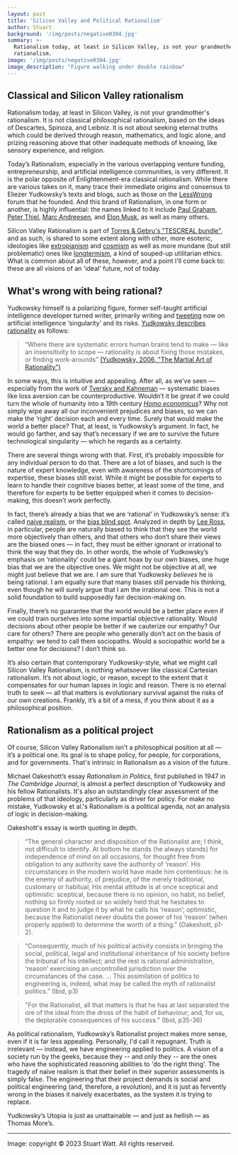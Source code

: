 ```yaml
---
layout: post
title: 'Silicon Valley and Political Rationalism'
author: Stuart
background: '/img/posts/negative0304.jpg'
summary: >-
  Rationalism today, at least in Silicon Valley, is not your grandmother's 
  rationalism.
image: '/img/posts/negative0304.jpg'
image_description: "Figure walking under double rainbow"
---
```


## Classical and Silicon Valley rationalism

Rationalism today, at least in Silicon Valley, is not your grandmother's 
rationalism. It is not classical philosophical rationalism, based 
on the ideas of Descartes, Spinoza, and Leibniz. It is not about seeking
eternal truths which could be derived through reason, mathematics, and logic alone, 
and prizing reasoning above that other inadequate methods of knowing, like 
sensory experience, and religion.

Today’s Rationalism, especially in the various overlapping venture funding, entrepreneurship, 
and artificial intelligence communities, is very different.
It is the polar opposite of Enlightenment-era classical rationalism. While there are 
various takes on it, many trace their immediate origins and consensus to Eliezer Yudkowsky’s texts and blogs, 
such as those on the [LessWrong](https://www.lesswrong.com/) forum that he founded. 
And this brand of Rationalism, in one form or another, is highly influential: 
the names linked to it include 
[Paul Graham](https://web.archive.org/web/20190515030451/https://slatestarcodex.com/advertise/), 
[Peter Thiel](https://www.nytimes.com/2021/02/13/technology/slate-star-codex-rationalists.html), 
[Marc Andreesen](https://a16z.com/2023/06/06/ai-will-save-the-world/), and
[Elon Musk](https://nymag.com/intelligencer/2017/02/the-magical-rationalism-of-elon-musk-and-the-prophets-of-ai.html), as well as many others.

Silicon Valley Rationalism is part of 
[Torres & Gebru's "TESCREAL bundle"](https://www.salon.com/2023/06/11/ai-and-the-of-human-extinction-what-are-the-tech-bros-worried-about-its-not-you-and-me/),
and as such, is shared to some extent along with other, more esoteric, ideologies like
[extropianism](https://www.wired.com/1994/10/extropians/) and 
[cosmism](https://www.bbc.com/future/article/20210420-cosmism-russias-religion-for-the-rocket-age) as well as more mundane (but still problematic) ones like 
[longtermism](https://aeon.co/essays/why-longtermism-is-the-worlds-most-dangerous-secular-credo), a kind 
of souped-up utilitarian ethics. What is common about all of these, however, and a point
I'll come back to: these are all visions of an 'ideal' future, not of today.

## What's wrong with being rational?

Yudkowsky himself is a polarizing figure, former self-taught 
artificial intelligence developer turned writer, primarily writing and 
[tweeting](https://twitter.com/ESYudkowsky) now on artificial 
intelligence ‘singularity’ and its risks. [Yudkowsky describes rationality](https://www.lesswrong.com/posts/teaxCFgtmCQ3E9fy8/the-martial-art-of-rationality) 
as follows:

> “Where there are systematic errors human brains tend to make — like an insensitivity 
> to scope — rationality is about fixing those mistakes, or finding work-arounds”
> [(Yudkowsky, 2006, "The Martial Art of Rationality")](https://www.lesswrong.com/posts/teaxCFgtmCQ3E9fy8/the-martial-art-of-rationality)

In some ways, this is intuitive and appealing. After all, as we’ve seen — especially 
from the work of 
[Tversky and Kahneman](https://www.newyorker.com/books/page-turner/the-two-friends-who-changed-how-we-think-about-how-we-think) — 
systematic biases like loss aversion can be 
counterproductive. Wouldn’t it be great if we could turn the whole of humanity into 
a 19th century [*Homo economicus*](https://www.investopedia.com/terms/h/homoeconomicus.asp)? 
Why not simply wipe away all our inconvenient 
prejudices and biases, so we can make the ‘right’ decision each and every time. 
Surely that would make the world a better place? That, at least, is Yudkowsky’s 
argument. In fact, he would go farther, and say that’s necessary if we are to survive 
the future technological singularity — which he regards as a certainty.

There are several things wrong with that. First, it’s probably impossible for any 
individual person to do that. There are a lot of biases, and such is the nature of 
expert knowledge, even with awareness of the shortcomings of expertise, these 
biases still exist. While it might be possible for experts to learn to handle 
their cognitive biases better, at least some of the time, and therefore for 
experts to be better equipped when it comes to decision-making, this doesn’t 
work perfectly. 

In fact, there’s already a bias that we are ‘rational’ in Yudkowsky’s sense: it’s 
called [naive realism](https://www.psychologytoday.com/us/blog/beyond-school-walls/202101/perceiving-is-believing), 
or the [bias blind spot](https://journals.sagepub.com/doi/10.1177/09637214231178745).
Analyzed in depth by [Lee Ross](https://leeross.org), in particular, people are 
naturally biased to think that they see the world more objectively than others, 
and that others who don’t share their views are the biased ones — in fact, they 
must be either ignorant or irrational to think the way that they do. In other 
words, the whole of Yudkowsky’s emphasis on ‘rationality’ could be a giant hoax 
by our own biases, one huge bias that we are the objective ones. We might not 
be objective at all, we might just believe that we are. I am sure that Yudkowsky 
*believes* he is being rational. I am equally sure that many biases still pervade 
his thinking, even though he will surely argue that I am the irrational one. 
This is not a solid foundation to build supposedly fair decision-making on. 

Finally, there’s no guarantee that the world would be a better place even if we 
could train ourselves into some impartial objective rationality. Would decisions 
about other people be better if we cauterize our empathy? Our care for others? 
There are people who generally don’t act on the basis of empathy: we tend to 
call them sociopaths. Would a sociopathic world be a better one for decisions? 
I don’t think so.

It’s also certain that contemporary Yudkowsky-style, what we might call Silicon 
Valley Rationalism, is nothing whatsoever like classical Cartesian rationalism. 
It’s not about logic, or reason, except to the extent that it compensates for 
our human lapses in logic and reason. There is no eternal truth to seek — all that
matters is evolutionary survival against the risks of our own creations. 
Frankly, it’s a bit of a mess, if you think about it as a philosophical position. 

## Rationalism as a political project

Of course, Silicon Valley Rationalism isn’t a philosophical position at all — it’s a political one. Its 
goal is to shape policy, for people, for corporations, and for governments. That's
intrinsic in Rationalism as a vision of the future.

Michael Oakeshott’s essay *Rationalism in Politics*, first published in 1947 in 
*The Cambridge Journal*, 
is almost a perfect description of Yudkowsky and his fellow Rationalists. It's also 
an outstandingly clear assessment of the problems of that ideology, particularly
as driver for policy. For make no mistake, Yudkowsky et al.'s Rationalism is
a political agenda, not an analysis of logic in decision-making.

Oakeshott's essay is worth quoting in depth.

> “The general character and disposition of the Rationalist are; I think, not 
> difficult to identify. At bottom he stands (he always stands) for independence 
> of mind on all occasions, for thought free from obligation to any authority save 
> the authority of ‘reason’. His circumstances in the modern world have made him 
> contentious: he is the enemy of authority, of prejudice, of the merely traditional, 
> customary or habitual, His mental attitude is at once sceptical and optimistic: 
> sceptical, because there is no opinion, no habit, no belief, nothing so firmly 
> rooted or so widely held that he hesitates to question it and to judge it by 
> what he calls his ‘reason’; optimistic, because the Rationalist never doubts 
> the power of his ‘reason’ (when properly applied) to determine the worth of a 
> thing.” (Oakeshott, p1-2).

> “Consequently, much of his political activity consists in bringing the social,
> political, legal and institutional inheritance of his society before the 
> tribunal of his intellect; and the rest is rational administration, ‘reason’ 
> exercising an uncontrolled jurisdiction over the circumstances of the case.
> … This assimilation of politics to engineering is, indeed, what may be called 
> the myth of rationalist politics.” (Ibid, p3)

> "For the Rationalist, all that matters is that he has at last separated the 
> ore of the ideal from the dross of the habit of behaviour; and, for us, the 
> deplorable consequences of his success." (Ibid, p35-36)

As political rationalism, Yudkowsky’s Rationalist project makes more sense, even 
if it is far less appealing. Personally, I'd call it repugnant. 
Truth is irrelevant — instead, we have engineering 
applied to politics. A vision of a society run by the geeks, because they -- and only they -- are 
the ones who have the sophisticated reasoning abilities to 'do the right thing'. The tragedy 
of naive realism is that their belief in their superior assessments is simply 
false. The engineering that their project demands is social and political engineering 
(and, therefore, a revolution), and it is just as fervently wrong in the biases it 
naively exacerbates, as the system it is trying to replace. 

Yudkowsky’s Utopia is just as unattainable — and just as hellish — as Thomas More’s. 


<hr>

Image: copyright © 2023 Stuart Watt. All rights reserved.
